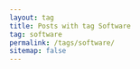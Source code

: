 ```yaml
---
layout: tag
title: Posts with tag Software
tag: software
permalink: /tags/software/
sitemap: false
---
```

